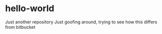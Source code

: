 # hello-world
Just another repository
Just goofing around, trying to see how this differs from bitbucket
